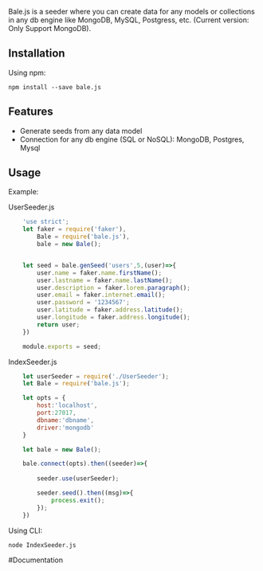 Bale.js is a seeder where you can create data for any models or collections in any db engine like MongoDB, MySQL, Postgress, etc. (Current version: Only Support MongoDB).


## Installation

Using npm:
```
npm install --save bale.js
```

## Features

- Generate seeds from any data model
- Connection for any db engine (SQL or NoSQL): MongoDB, Postgres, Mysql

## Usage 


Example:

UserSeeder.js
```js
    'use strict';
    let faker = require('faker'),
        Bale = require('bale.js'),
        bale = new Bale();


    let seed = bale.genSeed('users',5,(user)=>{
        user.name = faker.name.firstName();
        user.lastname = faker.name.lastName();
        user.description = faker.lorem.paragraph();
        user.email = faker.internet.email();
        user.password = '1234567'; 
        user.latitude = faker.address.latitude();
        user.longitude = faker.address.longitude();
        return user;
    })

    module.exports = seed;
```

IndexSeeder.js
```js
    let userSeeder = require('./UserSeeder');
    let Bale = require('bale.js');

    let opts = {
        host:'localhost',
        port:27017,
        dbname:'dbname',
        driver:'mongodb'
    }

    let bale = new Bale();

    bale.connect(opts).then((seeder)=>{
        
        seeder.use(userSeeder);

        seeder.seed().then((msg)=>{
            process.exit();
        });
    })

```

Using CLI:
```
node IndexSeeder.js
```

#Documentation